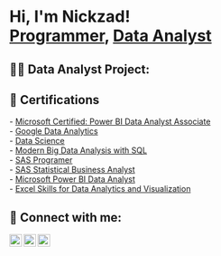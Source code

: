 <h1>Hi, I'm Nickzad! <br/><a href="https://github.com/nickzadpratama">Programmer</a>, <a href="https://www.linkedin.com/in/nickzad-pratama/">Data Analyst</a></h1>

<h2>👨‍💻 Data Analyst Project:</h2>

<h2>📄 Certifications</h2>
- <a href="https://learn.microsoft.com/id-id/users/nickzadpratama-3297/credentials/5b5ffe9daaf48651?ref=https%3A%2F%2Fwww.linkedin.com%2F">Microsoft Certified: Power BI Data Analyst Associate</a><br>
- <a href="https://www.coursera.org/account/accomplishments/professional-cert/VCHBCZ6BCTD7?utm_source=link&utm_medium=certificate&utm_content=cert_image&utm_campaign=sharing_cta&utm_product=prof">Google Data Analytics</a><br>
- <a href="https:https://www.coursera.org/account/accomplishments/specialization/HZ6BL8Q4GHYA?utm_source=link&utm_medium=certificate&utm_content=cert_image&utm_campaign=sharing_cta&utm_product=s12n">Data Science</a><br>
- <a href="https://www.coursera.org/account/accomplishments/specialization/47U2FRWGDG5S?utm_source=link&utm_medium=certificate&utm_content=cert_image&utm_campaign=sharing_cta&utm_product=s12n">Modern Big Data Analysis with SQL</a><br>
- <a href="https://www.coursera.org/account/accomplishments/professional-cert/WNBE9RPCGAHJ?utm_source=link&utm_medium=certificate&utm_content=cert_image&utm_campaign=sharing_cta&utm_product=prof">SAS Programer</a><br>
- <a href="https://www.coursera.org/account/accomplishments/professional-cert/4X5WS25L6FCA?utm_source=link&utm_medium=certificate&utm_content=cert_image&utm_campaign=sharing_cta&utm_product=prof">SAS Statistical Business Analyst</a><br>
- <a href="https://www.coursera.org/account/accomplishments/professional-cert/A5CRJJKJ8DNM?utm_source=link&utm_medium=certificate&utm_content=cert_image&utm_campaign=sharing_cta&utm_product=prof">Microsoft Power BI Data Analyst</a><br>
- <a href="https://www.coursera.org/account/accomplishments/specialization/Z973GMDTSKDM?utm_source=link&utm_medium=certificate&utm_content=cert_image&utm_campaign=sharing_cta&utm_product=s12n">Excel Skills for Data Analytics and Visualization</a><br>

<h2> 🤳 Connect with me:</h2>

[<img align="left" alt="Nickzad | LinkedIn" width="22px" src="https://cdn.jsdelivr.net/npm/simple-icons@v3/icons/linkedin.svg" />][linkedin]
[<img align="left" alt="Nickzad | Twitter" width="22px" src="https://cdn.jsdelivr.net/npm/simple-icons@v3/icons/twitter.svg" />][twitter]
[<img align="left" alt="Nickzad | Instagram" width="22px" src="https://cdn.jsdelivr.net/npm/simple-icons@v3/icons/instagram.svg" />][instagram]

[twitter]: https://x.com/nickzadp
[instagram]: https://www.instagram.com/nikzadp/
[linkedin]: https://www.linkedin.com/in/nickzad-pratama/

<!--
**nickzadpratama/nickzadpratamaa** is a ✨ _special_ ✨ repository because its `README.md` (this file) appears on your GitHub profile.

Here are some ideas to get you started:

- 🔭 I’m currently working on ...
- 🌱 I’m currently learning Data Analyst
- 👯 I’m looking to collaborate on Work as Data Analyst
- 🤔 I’m looking for help with Data Analyst
- 💬 Ask me about Data Analyst/ Data Science
- 📫 How to reach me: 0859106980511(WA)|nickzadpratama7@gmail.com(email)
-->
